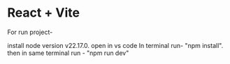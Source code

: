 # React + Vite

For run project-

install node version v22.17.0.
open in vs code
In terminal run- "npm install".
then in same terminal run - "npm run dev"